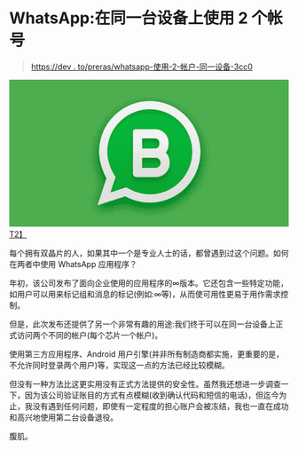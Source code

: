 # WhatsApp:在同一台设备上使用 2 个帐号

> [https://dev . to/preras/whatsapp-使用-2-帐户-同一设备-3cc0](https://dev.to/prelias/whatsapp-usando-2-contas-no-mesmo-aparelho-3cc0)

[![](img/600ce8b1f4d67bb0809db8b956eeabf4.png)T2】](https://res.cloudinary.com/practicaldev/image/fetch/s--DA_jtiSP--/c_limit%2Cf_auto%2Cfl_progressive%2Cq_auto%2Cw_880/http://blog.dentalgutierre.com.br/wp-content/uploads/2018/02/whatsapp-business-dental-gutierre.png)

每个拥有双晶片的人，如果其中一个是专业人士的话，都曾遇到过这个问题。如何在两者中使用 WhatsApp 应用程序？

年初，该公司发布了面向企业使用的应用程序的∞版本。它还包含一些特定功能，如用户可以用来标记组和消息的标记(例如:∞等)，从而使可用性更易于用作需求控制。

但是，此次发布还提供了另一个非常有趣的用途:我们终于可以在同一台设备上正式访问两个不同的帐户(每个芯片一个帐户)。

使用第三方应用程序、Android 用户引擎(并非所有制造商都实施，更重要的是，不允许同时登录两个用户)等，实现这一点的方法已经比较模糊。

但没有一种方法比这更实用没有正式方法提供的安全性。虽然我还想进一步调查一下，因为该公司验证账目的方式有点模糊(收到确认代码和短信的电话)，但迄今为止，我没有遇到任何问题，即使有一定程度的担心账户会被冻结，我也一直在成功和高兴地使用第二台设备退役。

腹肌。